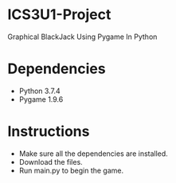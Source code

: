 # ICS3U1-Project
Graphical BlackJack Using Pygame In Python

# Dependencies
* Python 3.7.4
* Pygame 1.9.6

# Instructions
* Make sure all the dependencies are installed.
* Download the files.
* Run main.py to begin the game.
